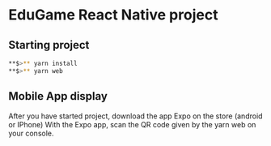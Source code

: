 # EduGame React Native project

## Starting project

```bash
**$>** yarn install 
**$>** yarn web
```

## Mobile App display 

After you have started project, download the app Expo on the store (android or IPhone)
With the Expo app, scan the QR code given by the yarn web on your console.


